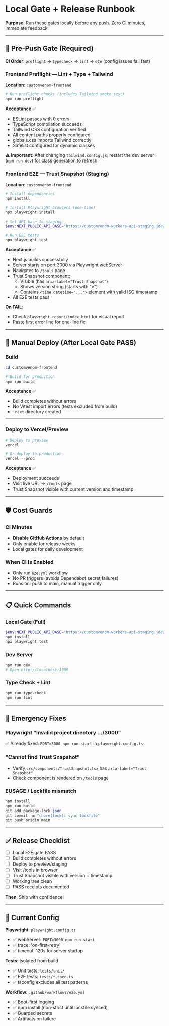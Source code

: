 # Local Gate + Release Runbook

**Purpose**: Run these gates locally before any push. Zero CI minutes, immediate feedback.

---

## 🚦 Pre-Push Gate (Required)

**CI Order**: `preflight` → `typecheck` → `lint` → `e2e` (config issues fail fast)

### Frontend Preflight — Lint + Type + Tailwind

**Location**: `customvenom-frontend`

```powershell
# Run preflight checks (includes Tailwind smoke test)
npm run preflight
```

**Acceptance** ✅
- ESLint passes with 0 errors
- TypeScript compilation succeeds
- Tailwind CSS configuration verified
- All content paths properly configured
- globals.css imports Tailwind correctly
- Safelist configured for dynamic classes

**⚠️ Important**: After changing `tailwind.config.js`, restart the dev server (`npm run dev`) for class generation to refresh.

### Frontend E2E — Trust Snapshot (Staging)

**Location**: `customvenom-frontend`

```powershell
# Install dependencies
npm install

# Install Playwright browsers (one-time)
npx playwright install

# Set API base to staging
$env:NEXT_PUBLIC_API_BASE="https://customvenom-workers-api-staging.jdewett81.workers.dev"

# Run E2E tests
npx playwright test
```

**Acceptance** ✅
- Next.js builds successfully
- Server starts on port 3000 via Playwright webServer
- Navigates to `/tools` page
- Trust Snapshot component:
  - Visible (has `aria-label="Trust Snapshot"`)
  - Shows version string (starts with "v")
  - Contains `<time datetime="...">` element with valid ISO timestamp
- All E2E tests pass

**On FAIL**:
- Check `playwright-report/index.html` for visual report
- Paste first error line for one-line fix

---

## 🚀 Manual Deploy (After Local Gate PASS)

### Build

```powershell
cd customvenom-frontend

# Build for production
npm run build
```

**Acceptance** ✅
- Build completes without errors
- No Vitest import errors (tests excluded from build)
- `.next` directory created

---

### Deploy to Vercel/Preview

```powershell
# Deploy to preview
vercel

# Or deploy to production
vercel --prod
```

**Acceptance** ✅
- Deployment succeeds
- Visit live URL → `/tools` page
- Trust Snapshot visible with current version and timestamp

---

## 🛡️ Cost Guards

### CI Minutes
- **Disable GitHub Actions** by default
- Only enable for release weeks
- Local gates for daily development

### When CI Is Enabled
- Only run `e2e.yml` workflow
- No PR triggers (avoids Dependabot secret failures)
- Runs on: push to main, manual trigger only

---

## 📋 Quick Commands

### Local Gate (Full)
```powershell
$env:NEXT_PUBLIC_API_BASE="https://customvenom-workers-api-staging.jdewett81.workers.dev"
npm install
npx playwright test
```

### Dev Server
```powershell
npm run dev
# Open http://localhost:3000
```

### Type Check + Lint
```powershell
npm run type-check
npm run lint
```

---

## 🔧 Emergency Fixes

### Playwright "Invalid project directory .../3000"
✅ Already fixed: `PORT=3000 npm run start` in `playwright.config.ts`

### "Cannot find Trust Snapshot"
- Verify `src/components/TrustSnapshot.tsx` has `aria-label="Trust Snapshot"`
- Check component is rendered on `/tools` page

### EUSAGE / Lockfile mismatch
```powershell
npm install
npm run build
git add package-lock.json
git commit -m "chore(lock): sync lockfile"
git push origin main
```

---

## ✅ Release Checklist

- [ ] Local E2E gate PASS
- [ ] Build completes without errors
- [ ] Deploy to preview/staging
- [ ] Visit /tools in browser
- [ ] Trust Snapshot visible with version + timestamp
- [ ] Working tree clean
- [ ] PASS receipts documented

**Then**: Ship with confidence!

---

## 🎯 Current Config

**Playwright**: `playwright.config.ts`
- ✅ webServer: `PORT=3000 npm run start`
- ✅ trace: 'on-first-retry'
- ✅ timeout: 120s for server startup

**Tests**: Isolated from build
- ✅ Unit tests: `tests/unit/`
- ✅ E2E tests: `tests/*.spec.ts`
- ✅ tsconfig excludes all test patterns

**Workflow**: `.github/workflows/e2e.yml`
- ✅ Boot-first logging
- ✅ npm install (non-strict until lockfile synced)
- ✅ Guarded secrets
- ✅ Artifacts on failure

